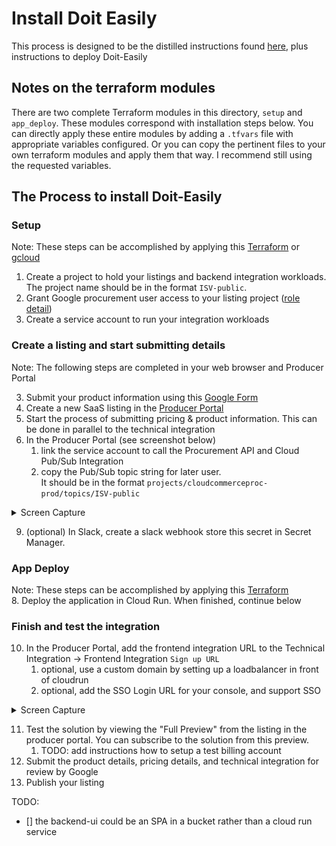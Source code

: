 # Install Doit Easily
This process is designed to be the distilled instructions found [here][3], plus instructions to deploy Doit-Easily

## Notes on the terraform modules
There are two complete Terraform modules in this directory, `setup` and `app_deploy`. These modules correspond with installation
steps below. You can directly apply these entire modules by adding a `.tfvars` file with appropriate variables configured. 
Or you can copy the pertinent files to your own terraform modules and apply them that way. I recommend still using the requested
variables.

## The Process to install Doit-Easily

### Setup
Note: These steps can be accomplished by applying this [Terraform][6] or [gcloud][7]
1. Create a project to hold your listings and backend integration workloads. The project name should be in the format `ISV-public`.
3. Grant Google procurement user access to your listing project ([role detail][9])
4. Create a service account to run your integration workloads

### Create a listing and start submitting details
Note: The following steps are completed in your web browser and Producer Portal 

3. Submit your product information using this [Google Form][1]  
4. Create a new SaaS listing in the [Producer Portal][2]  
5. Start the process of submitting pricing & product information. This can be done in parallel to the technical integration  
6. In the Producer Portal (see screenshot below)   
   1. link the service account to call the Procurement API and Cloud Pub/Sub Integration  
   2. copy the Pub/Sub topic string for later user.   
       It should be in the format `projects/cloudcommerceproc-prod/topics/ISV-public`  

<details>
<summary>Screen Capture</summary>

### Capture
![Diagram](../img/proc-api-screen-cap.png)
</details>

9. (optional) In Slack, create a slack webhook store this secret in Secret Manager.

### App Deploy 
Note: These steps can be accomplished by applying this [Terraform][8]   
8. Deploy the application in Cloud Run. When finished, continue below  

### Finish and test the integration
10. In the Producer Portal, add the frontend integration URL to the Technical Integration -> Frontend Integration `Sign up URL`
     1. optional, use a custom domain by setting up a loadbalancer in front of cloudrun
     2. optional, add the SSO Login URL for your console, and support SSO

<details>
<summary>Screen Capture</summary>

### Capture
![Diagram](../img/proc-url-screen-cap.png)
</details>  

11. Test the solution by viewing the "Full Preview" from the listing in the producer portal. You can subscribe to the solution from this preview. 
    1. TODO: add instructions how to setup a test billing account
12. Submit the product details, pricing details, and technical integration for review by Google
13. Publish your listing


TODO:
- [] the backend-ui could be an SPA in a bucket rather than a cloud run service

[1]: https://docs.google.com/forms/d/e/1FAIpQLSfddn4mwKnqtLNQ-m7IgRZ-bgTz4BOsrEDWCf3XBjc_ogKNnA/viewform
[2]: https://console.cloud.google.com/producer-portal
[3]: https://cloud.google.com/marketplace/docs/partners/integrated-saas#checklist
[4]: install-gke.md
[5]: install-cloudrun.md
[6]: terraform/setup
[7]: gcloud/setup
[8]: terraform/app_deploy
[9]: terraform/setup/iam.tf
